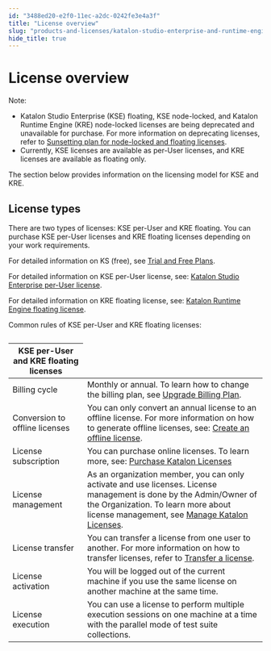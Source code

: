 ```yaml
---
id: "3488ed20-e2f0-11ec-a2dc-0242fe3e4a3f"
title: "License overview"
slug: "products-and-licenses/katalon-studio-enterprise-and-runtime-engine-licenses/license-overview"
hide_title: true
---
```


# <a id="id" class="anchor_top_offset"/><a id="ariaid-title1" class="anchor_top_offset"/>License overview

<div xmlns="http://www.w3.org/1999/xhtml" className="note note note_note"><span className="note__title">Note:</span> 
  <ul className="ul"><li className="li">Katalon Studio Enterprise (KSE) floating, KSE node-locked, and
      Katalon Runtime Engine (KRE) node-locked licenses are being
      deprecated and unavailable for purchase. For more information on
      deprecating licenses, refer to <a className="xref" href="/docs/legacy/products-and-licenses/katalon-studio-enterprise-and-runtime-engine-licenses/sunsetting-plan-for-node-locked-and-floating-licenses">Sunsetting
        plan for node-locked and floating licenses</a>.</li><li className="li">Currently, KSE licenses are available as per-User licenses, and
      KRE licenses are available as floating only.</li></ul>
</div>
<p xmlns="http://www.w3.org/1999/xhtml" className="p">The section below provides information on the licensing model   for KSE and KRE.</p> 

## <a id="id_1" class="anchor_top_offset"/>License types

<p xmlns="http://www.w3.org/1999/xhtml" className="p">There are two types of licenses: KSE per-User and KRE floating.   You can purchase KSE per-User licenses and KRE floating licenses   depending on your work requirements.</p> 
<p xmlns="http://www.w3.org/1999/xhtml" className="p">For detailed information on KS (free), see <a className="xref" href="/docs/legacy/products-and-licenses/katalon-studio-enterprise-and-runtime-engine-licenses/trial-and-free-plans">Trial     and Free Plans</a>.</p> 
<p xmlns="http://www.w3.org/1999/xhtml" className="p">For detailed information on KSE per-User license, see: <a className="xref" href="/docs/legacy/products-and-licenses/katalon-studio-enterprise-and-runtime-engine-licenses/katalon-studio-enterprise-per-user-license">Katalon     Studio Enterprise per-User license</a>.</p> 
<p xmlns="http://www.w3.org/1999/xhtml" className="p">For detailed information on KRE floating license, see: <a className="xref" href="/docs/legacy/products-and-licenses/katalon-studio-enterprise-and-runtime-engine-licenses/katalon-runtime-engine-floating-license">Katalon     Runtime Engine floating license</a>.</p> 
<p xmlns="http://www.w3.org/1999/xhtml" className="p">Common rules of KSE per-User and KRE floating licenses:</p> 
<table xmlns="http://www.w3.org/1999/xhtml" className="table"><caption /><colgroup><col /><col /></colgroup><thead className="thead"><tr className><th className="entry anchor_top_offset" id="id_1__entry__1" colSpan={2}>KSE per-User and KRE floating licenses</th></tr></thead><tbody className="tbody"><tr className><td className="entry" headers="id_1__entry__1 ">Billing cycle</td><td className="entry" headers="id_1__entry__1 ">Monthly or annual. To learn how to change the billing plan, see         <a className="xref" href="/docs/legacy/products-and-licenses/license-administration/purchases-and-billing/upgrade-billing-plan">Upgrade           Billing Plan</a>.</td></tr><tr className><td className="entry" headers="id_1__entry__1 ">Conversion to offline licenses</td><td className="entry" headers="id_1__entry__1 ">You can only convert an annual license to an offline license.         For more information on how to generate offline licenses, see: <a className="xref" href="/docs/legacy/products-and-licenses/license-administration/licenses-management/grant-katalon-licenses#id_2">Create           an offline license</a>.</td></tr><tr className><td className="entry" headers="id_1__entry__1 ">License subscription</td><td className="entry" headers="id_1__entry__1 ">You can purchase online licenses. To learn more, see: <a className="xref" href="/docs/legacy/products-and-licenses/license-administration/purchases-and-billing/purchase-katalon-licenses">Purchase           Katalon Licenses</a>       </td></tr><tr className><td className="entry" headers="id_1__entry__1 ">License management</td><td className="entry" headers="id_1__entry__1 ">As an organization member, you can only activate and use         licenses. License management is done by the Admin/Owner of the         Organization. To learn more about license management, see <a className="xref" href="/docs/legacy/products-and-licenses/license-administration/licenses-management/manage-katalon-licenses">Manage           Katalon Licenses</a>.</td></tr><tr className><td className="entry" headers="id_1__entry__1 ">License transfer</td><td className="entry" headers="id_1__entry__1 ">You can transfer a license from one user to another. For more         information on how to transfer licenses, refer to <a className="xref" href="/docs/legacy/products-and-licenses/license-administration/licenses-management/manage-katalon-licenses#id_4">Transfer           a license</a>.</td></tr><tr className><td className="entry" headers="id_1__entry__1 ">License activation</td><td className="entry" headers="id_1__entry__1 ">You will be logged out of the current machine if you use the         same license on another machine at the same time.</td></tr><tr className><td className="entry" headers="id_1__entry__1 ">License execution</td><td className="entry" headers="id_1__entry__1 ">You can use a license to perform multiple execution sessions on         one machine at a time with the parallel mode of test suite         collections.</td></tr></tbody></table> 
